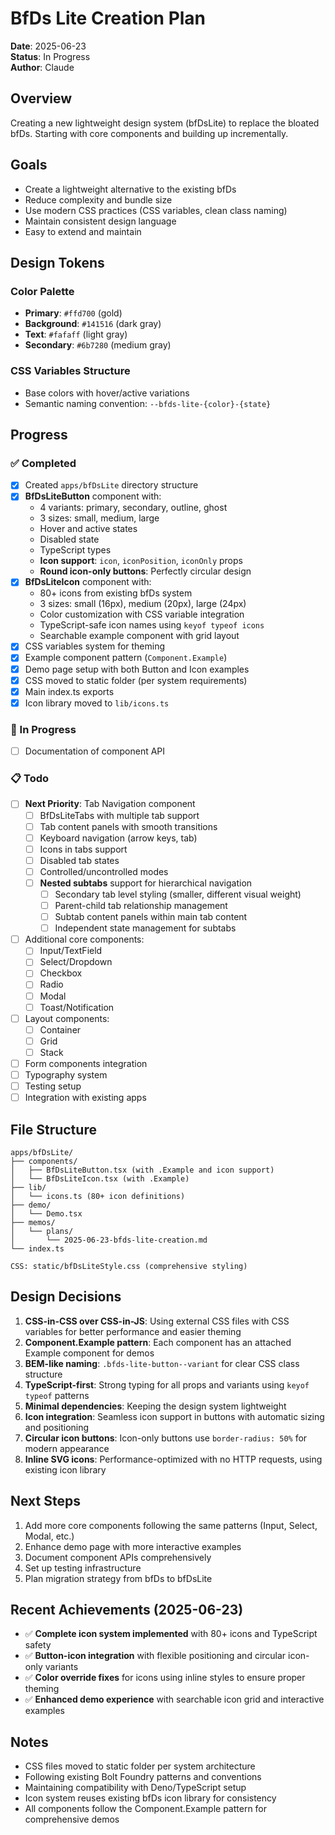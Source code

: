# BfDs Lite Creation Plan

**Date**: 2025-06-23\
**Status**: In Progress\
**Author**: Claude

## Overview

Creating a new lightweight design system (bfDsLite) to replace the bloated bfDs.
Starting with core components and building up incrementally.

## Goals

- Create a lightweight alternative to the existing bfDs
- Reduce complexity and bundle size
- Use modern CSS practices (CSS variables, clean class naming)
- Maintain consistent design language
- Easy to extend and maintain

## Design Tokens

### Color Palette

- **Primary**: `#ffd700` (gold)
- **Background**: `#141516` (dark gray)
- **Text**: `#fafaff` (light gray)
- **Secondary**: `#6b7280` (medium gray)

### CSS Variables Structure

- Base colors with hover/active variations
- Semantic naming convention: `--bfds-lite-{color}-{state}`

## Progress

### ✅ Completed

- [x] Created `apps/bfDsLite` directory structure
- [x] **BfDsLiteButton** component with:
  - 4 variants: primary, secondary, outline, ghost
  - 3 sizes: small, medium, large
  - Hover and active states
  - Disabled state
  - TypeScript types
  - **Icon support**: `icon`, `iconPosition`, `iconOnly` props
  - **Round icon-only buttons**: Perfectly circular design
- [x] **BfDsLiteIcon** component with:
  - 80+ icons from existing bfDs system
  - 3 sizes: small (16px), medium (20px), large (24px)
  - Color customization with CSS variable integration
  - TypeScript-safe icon names using `keyof typeof icons`
  - Searchable example component with grid layout
- [x] CSS variables system for theming
- [x] Example component pattern (`Component.Example`)
- [x] Demo page setup with both Button and Icon examples
- [x] CSS moved to static folder (per system requirements)
- [x] Main index.ts exports
- [x] Icon library moved to `lib/icons.ts`

### 🔄 In Progress

- [ ] Documentation of component API

### 📋 Todo

- [ ] **Next Priority**: Tab Navigation component
  - [ ] BfDsLiteTabs with multiple tab support
  - [ ] Tab content panels with smooth transitions
  - [ ] Keyboard navigation (arrow keys, tab)
  - [ ] Icons in tabs support
  - [ ] Disabled tab states
  - [ ] Controlled/uncontrolled modes
  - [ ] **Nested subtabs** support for hierarchical navigation
    - [ ] Secondary tab level styling (smaller, different visual weight)
    - [ ] Parent-child tab relationship management
    - [ ] Subtab content panels within main tab content
    - [ ] Independent state management for subtabs
- [ ] Additional core components:
  - [ ] Input/TextField
  - [ ] Select/Dropdown
  - [ ] Checkbox
  - [ ] Radio
  - [ ] Modal
  - [ ] Toast/Notification
- [ ] Layout components:
  - [ ] Container
  - [ ] Grid
  - [ ] Stack
- [ ] Form components integration
- [ ] Typography system
- [ ] Testing setup
- [ ] Integration with existing apps

## File Structure

```
apps/bfDsLite/
├── components/
│   ├── BfDsLiteButton.tsx (with .Example and icon support)
│   └── BfDsLiteIcon.tsx (with .Example)
├── lib/
│   └── icons.ts (80+ icon definitions)
├── demo/
│   └── Demo.tsx
├── memos/
│   └── plans/
│       └── 2025-06-23-bfds-lite-creation.md
└── index.ts

CSS: static/bfDsLiteStyle.css (comprehensive styling)
```

## Design Decisions

1. **CSS-in-CSS over CSS-in-JS**: Using external CSS files with CSS variables
   for better performance and easier theming
2. **Component.Example pattern**: Each component has an attached Example
   component for demos
3. **BEM-like naming**: `.bfds-lite-button--variant` for clear CSS class
   structure
4. **TypeScript-first**: Strong typing for all props and variants using
   `keyof typeof` patterns
5. **Minimal dependencies**: Keeping the design system lightweight
6. **Icon integration**: Seamless icon support in buttons with automatic sizing
   and positioning
7. **Circular icon buttons**: Icon-only buttons use `border-radius: 50%` for
   modern appearance
8. **Inline SVG icons**: Performance-optimized with no HTTP requests, using
   existing icon library

## Next Steps

1. Add more core components following the same patterns (Input, Select, Modal,
   etc.)
2. Enhance demo page with more interactive examples
3. Document component APIs comprehensively
4. Set up testing infrastructure
5. Plan migration strategy from bfDs to bfDsLite

## Recent Achievements (2025-06-23)

- ✅ **Complete icon system implemented** with 80+ icons and TypeScript safety
- ✅ **Button-icon integration** with flexible positioning and circular
  icon-only variants
- ✅ **Color override fixes** for icons using inline styles to ensure proper
  theming
- ✅ **Enhanced demo experience** with searchable icon grid and interactive
  examples

## Notes

- CSS files moved to static folder per system architecture
- Following existing Bolt Foundry patterns and conventions
- Maintaining compatibility with Deno/TypeScript setup
- Icon system reuses existing bfDs icon library for consistency
- All components follow the Component.Example pattern for comprehensive demos
